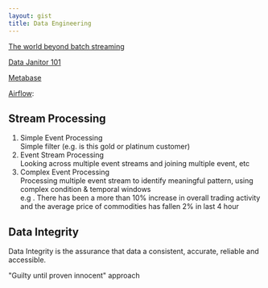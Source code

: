 ```yaml
---
layout: gist
title: Data Engineering
---
```


[The world beyond batch streaming](https://www.oreilly.com/ideas/the-world-beyond-batch-streaming-101)

[Data Janitor 101](https://www.slideshare.net/soobrosa/data-janitor-101)

[Metabase](https://www.metabase.com/)

[Airflow](https://airflow.apache.org/):

## Stream Processing

1. Simple Event Processing  
Simple filter (e.g. is this gold or platinum customer)
2. Event Stream Processing  
Looking across multiple event streams and joining multiple event, etc
3. Complex Event Processing  
Processing multiple event stream to identify meaningful pattern, using complex condition & temporal windows  
e.g . There has been a more than 10% increase in overall trading activity and the average price of commodities has fallen 2% in last 4 hour


## Data Integrity

Data Integrity is the assurance that data a consistent, accurate, reliable and accessible.

"Guilty until proven innocent" approach

